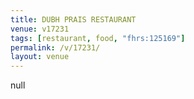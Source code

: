 ```yaml
---
title: DUBH PRAIS RESTAURANT
venue: v17231
tags: [restaurant, food, "fhrs:125169"]
permalink: /v/17231/
layout: venue
---
```

null